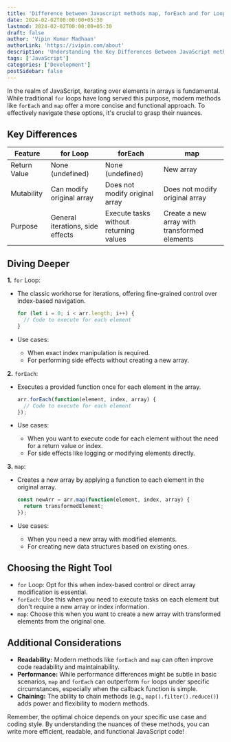 ```yaml
---
title: 'Difference between Javascript methods map, forEach and for Loop'
date: 2024-02-02T00:00:00+05:30
lastmod: 2024-02-02T00:00:00+05:30
draft: false
author: 'Vipin Kumar Madhaan'
authorLink: 'https://ivipin.com/about'
description: 'Understanding the Key Differences Between JavaScript methods map, forEach, and for Loop'
tags: ['JavaScript']
categories: ['Development']
postSidebar: false
---
```


In the realm of JavaScript, iterating over elements in arrays is fundamental. While traditional `for` loops have long served this purpose, modern methods like `forEach` and `map` offer a more concise and functional approach. To effectively navigate these options, it's crucial to grasp their nuances.

## Key Differences

| Feature | for Loop | forEach | map |
| --- | --- | --- | --- |
| Return Value | None (undefined) | None (undefined) | New array |
| Mutability | Can modify original array | Does not modify original array | Does not modify original array |
| Purpose | General iterations, side effects | Execute tasks without returning values | Create a new array with transformed elements |

## Diving Deeper

**1.** `for` Loop:

- The classic workhorse for iterations, offering fine-grained control over index-based navigation.

  ```JavaScript
  for (let i = 0; i < arr.length; i++) {
    // Code to execute for each element
  }
  ```

- Use cases:

  - When exact index manipulation is required.
  - For performing side effects without creating a new array.

**2.** `forEach`:

- Executes a provided function once for each element in the array.

  ```JavaScript
  arr.forEach(function(element, index, array) {
    // Code to execute for each element
  });
  ```

- Use cases:

  - When you want to execute code for each element without the need for a return value or index.
  - For side effects like logging or modifying elements directly.

**3.** `map`:

- Creates a new array by applying a function to each element in the original array.

  ```JavaScript
  const newArr = arr.map(function(element, index, array) {
    return transformedElement;
  });
  ```

- Use cases:

  - When you need a new array with modified elements.
  - For creating new data structures based on existing ones.

## Choosing the Right Tool

- `for` Loop: Opt for this when index-based control or direct array modification is essential.
- `forEach`: Use this when you need to execute tasks on each element but don't require a new array or index information.
- `map`: Choose this when you want to create a new array with transformed elements from the original one.

## Additional Considerations

- **Readability:** Modern methods like `forEach` and `map` can often improve code readability and maintainability.
- **Performance:** While performance differences might be subtle in basic scenarios, `map` and `forEach` can outperform `for` loops under specific circumstances, especially when the callback function is simple.
- **Chaining:** The ability to chain methods (e.g., `map().filter().reduce()`) adds power and flexibility to modern methods.

Remember, the optimal choice depends on your specific use case and coding style. By understanding the nuances of these methods, you can write more efficient, readable, and functional JavaScript code!